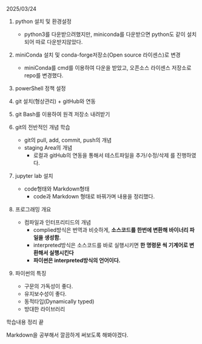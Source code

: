 2025/03/24
1. python 설치 및 환경설정
    - python3를 다운받으려했지만, miniconda를 다운받으면 python도 같이 설치되어 따로 다운받지않았다.
2. miniConda 설치 및 conda-forge저장소(Open source 라이센스)로 변경
    - miniConda를 cmd를 이용하여 다운을 받았고, 오픈소스 라이센스 저장소로 repo를 변경했다.
3. powerShell 정책 설정
4. git 설치(형상관리) + gitHub와 연동
5. git Bash를 이용하여 원격 저장소 내려받기
6. git의 전반적인 개념 학습
    - git의 pull, add, commit, push의 개념
    - staging Area의 개념
        * 로컬과 gitHub의 연동을 통해서 테스트파일을 추가/수정/삭제 를 진행하였다.

7. jupyter lab 설치
    - code형태와 Markdown형태
        * code과 Markdown 형태로 바꿔가며 내용을 정리했다.

8. 프로그래밍 개요
    - 컴파일과 인터프리티드의 개념
        * complied방식은 번역과 비슷하게, **소스코드를 한번에 변환해 바이너리 파일을 생성함.**
        * interpreted방식은 소스코드를 바로 실행시키면 **한 명령문 씩 기계어로 변환해서 실행시킨다**
        * **파이썬은 interpreted방식의 언어이다.**
  
9. 파이썬의 특징
    - 구문의 가독성이 좋다.
    - 유지보수성이 좋다.
    - 동적타입(Dynamically typed)
    - 방대한 라이브러리
   
학습내용 정리 끝

Markdown을 공부해서 깔끔하게 써보도록 해봐야겠다.
